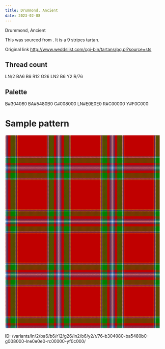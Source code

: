 ```yaml
---
title: Drummond, Ancient
date: 2023-02-08
---
```

Drummond, Ancient

This was sourced from <no value>.  It is a 9 stripes tartan.

Original link http://www.weddslist.com/cgi-bin/tartans/pg.pl?source=sts

## Thread count
LN/2 BA6 B6 R12 G26 LN2 B6 Y2 R/76

## Palette
B#304080 BA#5480B0 G#008000 LN#E0E0E0 R#C00000 Y#F0C000

# Sample pattern

![Tartan detail](tartan.png "LN/2 BA6 B6 R12 G26 LN2 B6 Y2 R/76 tartan")

ID: /variants/ln/2/ba6/b6/r12/g26/ln2/b6/y2/r/76-b304080-ba5480b0-g008000-lne0e0e0-rc00000-yf0c000/